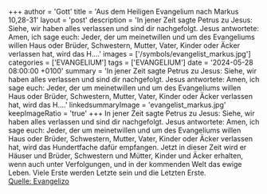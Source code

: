 +++
author = 'Gott'
title = 'Aus dem Heiligen Evangelium nach Markus 10,28-31'
layout = 'post'
description = 'In jener Zeit sagte Petrus zu Jesus: Siehe, wir haben alles verlassen und sind dir nachgefolgt. Jesus antwortete: Amen, ich sage euch: Jeder, der um meinetwillen und um des Evangeliums willen Haus oder Brüder, Schwestern, Mutter, Vater, Kinder oder Äcker verlassen hat, wird das H....'
images = ['/symbols/evangelist_markus.jpg']
categories = ['EVANGELIUM']
tags = ['EVANGELIUM']
date = '2024-05-28 08:00:00 +0100'
summary = 'In jener Zeit sagte Petrus zu Jesus: Siehe, wir haben alles verlassen und sind dir nachgefolgt. Jesus antwortete: Amen, ich sage euch: Jeder, der um meinetwillen und um des Evangeliums willen Haus oder Brüder, Schwestern, Mutter, Vater, Kinder oder Äcker verlassen hat, wird das H....'
linkedsummaryImage = 'evangelist_markus.jpg'
keepImageRatio = 'true'
+++
In jener Zeit sagte Petrus zu Jesus: Siehe, wir haben alles verlassen und sind dir nachgefolgt.
Jesus antwortete: Amen, ich sage euch: Jeder, der um meinetwillen und um des Evangeliums willen Haus oder Brüder, Schwestern, Mutter, Vater, Kinder oder Äcker verlassen hat,
wird das Hundertfache dafür empfangen.<!--more--> Jetzt in dieser Zeit wird er Häuser und Brüder, Schwestern und Mütter, Kinder und Äcker erhalten, wenn auch unter Verfolgungen, und in der kommenden Welt das ewige Leben.
Viele Erste werden Letzte sein und die Letzten Erste.<br> [Quelle: Evangelizo](https://evangeliumtagfuertag.org/DE/gospel)